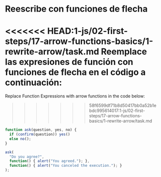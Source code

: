 
# Reescribe con funciones de flecha

<<<<<<< HEAD:1-js/02-first-steps/17-arrow-functions-basics/1-rewrite-arrow/task.md
Reemplace las expresiones de función con funciones de flecha en el código a continuación:
=======
Replace Function Expressions with arrow functions in the code below:
>>>>>>> 58f6599df71b8d50417bb0a52b1ebdc995614017:1-js/02-first-steps/17-arrow-functions-basics/1-rewrite-arrow/task.md

```js run
function ask(question, yes, no) {
  if (confirm(question)) yes()
  else no();
}

ask(
  "Do you agree?",
  function() { alert("You agreed."); },
  function() { alert("You canceled the execution."); }
);
```
